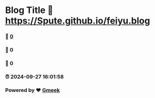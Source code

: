 # Blog Title :link: https://Spute.github.io/feiyu.blog 
### :page_facing_up: [0](https://Spute.github.io/feiyu.blog/tag.html) 
### :speech_balloon: 0 
### :hibiscus: 0 
### :alarm_clock: 2024-09-27 16:01:58 
### Powered by :heart: [Gmeek](https://github.com/Meekdai/Gmeek)
